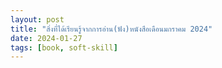 ```yaml
---
layout: post
title: "สิ่งที่ได้เรียนรู้จากการอ่าน(ฟัง)หนังสือเดือนมกราคม 2024"
date: 2024-01-27
tags: [book, soft-skill]
---
```

